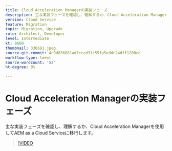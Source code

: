 ```yaml
---
title: Cloud Acceleration Managerの実装フェーズ
description: 主な実装フェーズを確認し、理解するか、Cloud Acceleration Managerを使用してAEM as a Cloud Serviceに移行します。
version: Cloud Service
feature: Migration
topic: Migration, Upgrade
role: Architect, Developer
level: Intermediate
kt: 8660
thumbnail: 336691.jpeg
source-git-commit: 4c9d836881ad7cccd31c55fa5eddc24dff1200cd
workflow-type: tm+mt
source-wordcount: '52'
ht-degree: 0%

---
```



# Cloud Acceleration Managerの実装フェーズ

主な実装フェーズを確認し、理解するか、Cloud Acceleration Managerを使用してAEM as a Cloud Serviceに移行します。

>[!VIDEO](https://video.tv.adobe.com/v/336691/?quality=12&learn=on)

